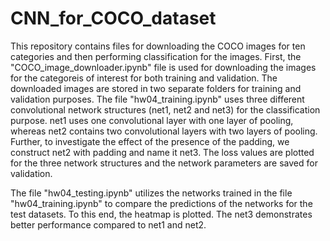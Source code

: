 # CNN_for_COCO_dataset
This repository contains files for downloading the COCO images for ten categories and then performing classification for the images.  First, the "COCO_image_downloader.ipynb" file is used for downloading the images for the categoreis of interest for both training and validation. The downloaded images are stored in two separate folders for training and validation purposes. 
The file "hw04_training.ipynb" uses three different convolutional network structures (net1, net2 and net3) for the classification purpose. net1 uses one convolutional layer with one layer of pooling, whereas net2 contains two convolutional layers with two layers of pooling. Further, to investigate the effect of the presence of the padding, we construct net2 with padding and name it net3. The loss values are plotted for the three network structures and the network parameters are saved for validation.

The file "hw04_testing.ipynb" utilizes the networks trained in the file "hw04_training.ipynb" to compare the predictions of the networks for the test datasets. To this end, the heatmap is plotted. The net3 demonstrates better performance compared to net1 and net2. 
 
